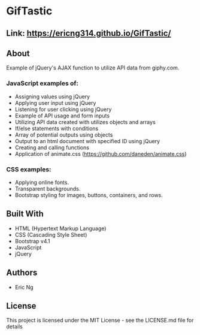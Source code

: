 # GifTastic


## Link: https://ericng314.github.io/GifTastic/

## About

Example of jQuery's AJAX function to utilize API data from giphy.com.

### JavaScript examples of:
- Assigning values using jQuery
- Applying user input using jQuery
- Listening for user clicking using jQuery
- Example of API usage and form inputs
- Utilizing API data created with utilizes objects and arrays
- If/else statements with conditions
- Array of potential outputs using objects
- Output to an html document with specified ID using jQuery
- Creating and calling functions
- Application of animate.css (https://github.com/daneden/animate.css)


### CSS examples:
- Applying online fonts.
- Transparent backgrounds.
- Bootstrap styling for images, buttons, containers, and rows.

## Built With

- HTML (Hypertext Markup Language)
- CSS (Cascading Style Sheet)
- Bootstrap v4.1
- JavaScript
- jQuery

## Authors
- Eric Ng

## License
This project is licensed under the MIT License - see the LICENSE.md file for details